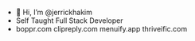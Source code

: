 - 👋 Hi, I’m @jerrickhakim
- Self Taught Full Stack Developer
- boppr.com clipreply.com menuify.app thriveific.com
